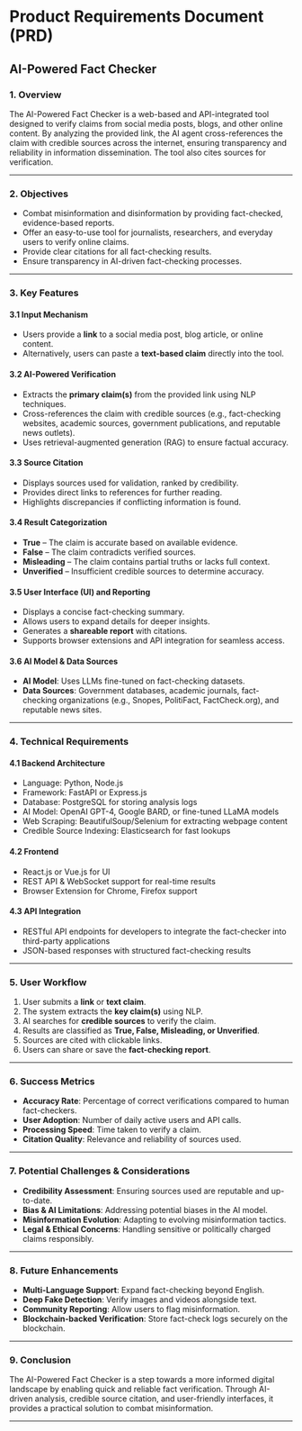 # Product Requirements Document (PRD)

## AI-Powered Fact Checker

### **1. Overview**
The AI-Powered Fact Checker is a web-based and API-integrated tool designed to verify claims from social media posts, blogs, and other online content. By analyzing the provided link, the AI agent cross-references the claim with credible sources across the internet, ensuring transparency and reliability in information dissemination. The tool also cites sources for verification.

---
### **2. Objectives**
- Combat misinformation and disinformation by providing fact-checked, evidence-based reports.
- Offer an easy-to-use tool for journalists, researchers, and everyday users to verify online claims.
- Provide clear citations for all fact-checking results.
- Ensure transparency in AI-driven fact-checking processes.

---
### **3. Key Features**
#### **3.1 Input Mechanism**
- Users provide a **link** to a social media post, blog article, or online content.
- Alternatively, users can paste a **text-based claim** directly into the tool.

#### **3.2 AI-Powered Verification**
- Extracts the **primary claim(s)** from the provided link using NLP techniques.
- Cross-references the claim with credible sources (e.g., fact-checking websites, academic sources, government publications, and reputable news outlets).
- Uses retrieval-augmented generation (RAG) to ensure factual accuracy.

#### **3.3 Source Citation**
- Displays sources used for validation, ranked by credibility.
- Provides direct links to references for further reading.
- Highlights discrepancies if conflicting information is found.

#### **3.4 Result Categorization**
- **True** – The claim is accurate based on available evidence.
- **False** – The claim contradicts verified sources.
- **Misleading** – The claim contains partial truths or lacks full context.
- **Unverified** – Insufficient credible sources to determine accuracy.

#### **3.5 User Interface (UI) and Reporting**
- Displays a concise fact-checking summary.
- Allows users to expand details for deeper insights.
- Generates a **shareable report** with citations.
- Supports browser extensions and API integration for seamless access.

#### **3.6 AI Model & Data Sources**
- **AI Model**: Uses LLMs fine-tuned on fact-checking datasets.
- **Data Sources**: Government databases, academic journals, fact-checking organizations (e.g., Snopes, PolitiFact, FactCheck.org), and reputable news sites.

---
### **4. Technical Requirements**
#### **4.1 Backend Architecture**
- Language: Python, Node.js
- Framework: FastAPI or Express.js
- Database: PostgreSQL for storing analysis logs
- AI Model: OpenAI GPT-4, Google BARD, or fine-tuned LLaMA models
- Web Scraping: BeautifulSoup/Selenium for extracting webpage content
- Credible Source Indexing: Elasticsearch for fast lookups

#### **4.2 Frontend**
- React.js or Vue.js for UI
- REST API & WebSocket support for real-time results
- Browser Extension for Chrome, Firefox support

#### **4.3 API Integration**
- RESTful API endpoints for developers to integrate the fact-checker into third-party applications
- JSON-based responses with structured fact-checking results

---
### **5. User Workflow**
1. User submits a **link** or **text claim**.
2. The system extracts the **key claim(s)** using NLP.
3. AI searches for **credible sources** to verify the claim.
4. Results are classified as **True, False, Misleading, or Unverified**.
5. Sources are cited with clickable links.
6. Users can share or save the **fact-checking report**.

---
### **6. Success Metrics**
- **Accuracy Rate**: Percentage of correct verifications compared to human fact-checkers.
- **User Adoption**: Number of daily active users and API calls.
- **Processing Speed**: Time taken to verify a claim.
- **Citation Quality**: Relevance and reliability of sources used.

---
### **7. Potential Challenges & Considerations**
- **Credibility Assessment**: Ensuring sources used are reputable and up-to-date.
- **Bias & AI Limitations**: Addressing potential biases in the AI model.
- **Misinformation Evolution**: Adapting to evolving misinformation tactics.
- **Legal & Ethical Concerns**: Handling sensitive or politically charged claims responsibly.

---
### **8. Future Enhancements**
- **Multi-Language Support**: Expand fact-checking beyond English.
- **Deep Fake Detection**: Verify images and videos alongside text.
- **Community Reporting**: Allow users to flag misinformation.
- **Blockchain-backed Verification**: Store fact-check logs securely on the blockchain.

---
### **9. Conclusion**
The AI-Powered Fact Checker is a step towards a more informed digital landscape by enabling quick and reliable fact verification. Through AI-driven analysis, credible source citation, and user-friendly interfaces, it provides a practical solution to combat misinformation.

---
